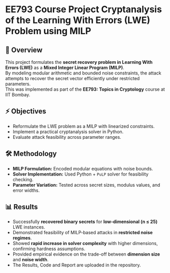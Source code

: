 # EE793 Course Project Cryptanalysis of the Learning With Errors (LWE) Problem using MILP

## 📌 Overview
This project formulates the **secret recovery problem in Learning With Errors (LWE)** as a **Mixed Integer Linear Program (MILP)**.  
By modeling modular arithmetic and bounded noise constraints, the attack attempts to recover the secret vector efficiently under restricted parameters.  
This was implemented as part of the **EE793: Topics in Cryptology** course at IIT Bombay.

## ⚡ Objectives
- Reformulate the LWE problem as a MILP with linearized constraints.  
- Implement a practical cryptanalysis solver in Python.  
- Evaluate attack feasibility across parameter ranges.  

## 🛠️ Methodology
- **MILP Formulation:** Encoded modular equations with noise bounds.  
- **Solver Implementation:** Used Python + `PuLP` solver for feasibility checking.  
- **Parameter Variation:** Tested across secret sizes, modulus values, and error widths.  

## 📊 Results
- Successfully **recovered binary secrets** for **low-dimensional (n ≤ 25)** LWE instances.  
- Demonstrated feasibility of MILP-based attacks in **restricted noise regimes**.  
- Showed **rapid increase in solver complexity** with higher dimensions, confirming hardness assumptions.  
- Provided empirical evidence on the trade-off between **dimension size** and **noise width**.
- The Results, Code and Report are uploaded in the repository.
